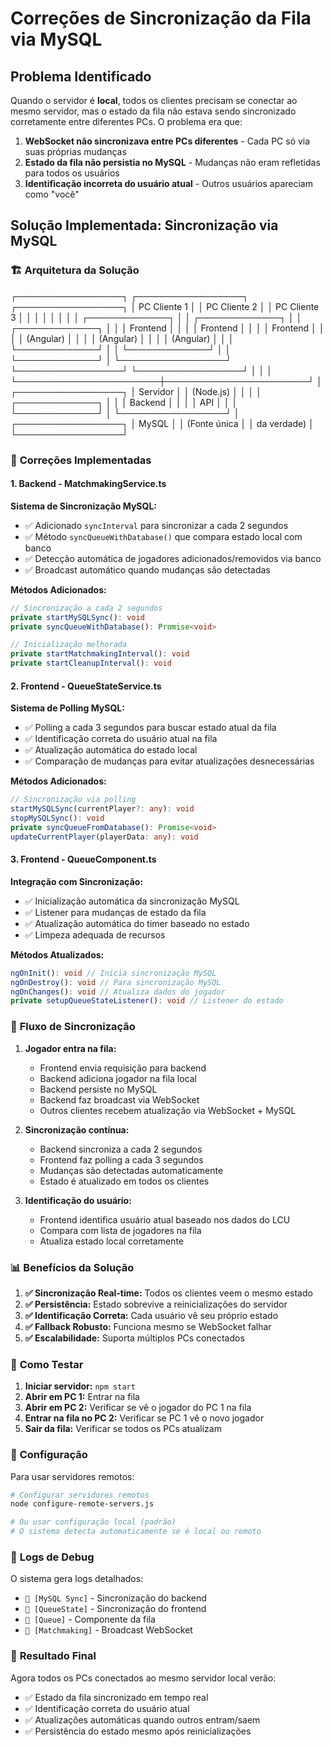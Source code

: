 # Correções de Sincronização da Fila via MySQL

## Problema Identificado

Quando o servidor é **local**, todos os clientes precisam se conectar ao mesmo servidor, mas o estado da fila não estava sendo sincronizado corretamente entre diferentes PCs. O problema era que:

1. **WebSocket não sincronizava entre PCs diferentes** - Cada PC só via suas próprias mudanças
2. **Estado da fila não persistia no MySQL** - Mudanças não eram refletidas para todos os usuários
3. **Identificação incorreta do usuário atual** - Outros usuários apareciam como "você"

## Solução Implementada: Sincronização via MySQL

### 🏗️ **Arquitetura da Solução**

┌─────────────────┐    ┌─────────────────┐    ┌─────────────────┐
│   PC Cliente 1  │    │   PC Cliente 2  │    │   PC Cliente 3  │
│                 │    │                 │    │                 │
│ ┌─────────────┐ │    │ ┌─────────────┐ │    │ ┌─────────────┐ │
│ │   Frontend  │ │    │ │   Frontend  │ │    │ │   Frontend  │ │
│ │   (Angular) │ │    │ │   (Angular) │ │    │ │   (Angular) │ │
│ └─────────────┘ │    │ └─────────────┘ │    │ └─────────────┘ │
└─────────────────┘    └─────────────────┘    └─────────────────┘
         │                       │                       │
         └───────────────────────┼───────────────────────┘
                                 │
                    ┌─────────────────┐
                    │   Servidor      │
                    │   (Node.js)     │
                    │                 │
                    │ ┌─────────────┐ │
                    │ │   Backend   │ │
                    │ │   API       │ │
                    │ └─────────────┘ │
                    └─────────────────┘
                                 │
                    ┌─────────────────┐
                    │   MySQL         │
                    │   (Fonte única  │
                    │    da verdade)  │
                    └─────────────────┘

### 🔧 **Correções Implementadas**

#### 1. **Backend - MatchmakingService.ts**

**Sistema de Sincronização MySQL:**

- ✅ Adicionado `syncInterval` para sincronizar a cada 2 segundos
- ✅ Método `syncQueueWithDatabase()` que compara estado local com banco
- ✅ Detecção automática de jogadores adicionados/removidos via banco
- ✅ Broadcast automático quando mudanças são detectadas

**Métodos Adicionados:**

```typescript
// Sincronização a cada 2 segundos
private startMySQLSync(): void
private syncQueueWithDatabase(): Promise<void>

// Inicialização melhorada
private startMatchmakingInterval(): void
private startCleanupInterval(): void
```

#### 2. **Frontend - QueueStateService.ts**

**Sistema de Polling MySQL:**

- ✅ Polling a cada 3 segundos para buscar estado atual da fila
- ✅ Identificação correta do usuário atual na fila
- ✅ Atualização automática do estado local
- ✅ Comparação de mudanças para evitar atualizações desnecessárias

**Métodos Adicionados:**

```typescript
// Sincronização via polling
startMySQLSync(currentPlayer?: any): void
stopMySQLSync(): void
private syncQueueFromDatabase(): Promise<void>
updateCurrentPlayer(playerData: any): void
```

#### 3. **Frontend - QueueComponent.ts**

**Integração com Sincronização:**

- ✅ Inicialização automática da sincronização MySQL
- ✅ Listener para mudanças de estado da fila
- ✅ Atualização automática do timer baseado no estado
- ✅ Limpeza adequada de recursos

**Métodos Atualizados:**

```typescript
ngOnInit(): void // Inicia sincronização MySQL
ngOnDestroy(): void // Para sincronização MySQL
ngOnChanges(): void // Atualiza dados do jogador
private setupQueueStateListener(): void // Listener do estado
```

### 🔄 **Fluxo de Sincronização**

1. **Jogador entra na fila:**
   - Frontend envia requisição para backend
   - Backend adiciona jogador na fila local
   - Backend persiste no MySQL
   - Backend faz broadcast via WebSocket
   - Outros clientes recebem atualização via WebSocket + MySQL

2. **Sincronização contínua:**
   - Backend sincroniza a cada 2 segundos
   - Frontend faz polling a cada 3 segundos
   - Mudanças são detectadas automaticamente
   - Estado é atualizado em todos os clientes

3. **Identificação do usuário:**
   - Frontend identifica usuário atual baseado nos dados do LCU
   - Compara com lista de jogadores na fila
   - Atualiza estado local corretamente

### 📊 **Benefícios da Solução**

1. **✅ Sincronização Real-time:** Todos os clientes veem o mesmo estado
2. **✅ Persistência:** Estado sobrevive a reinicializações do servidor
3. **✅ Identificação Correta:** Cada usuário vê seu próprio estado
4. **✅ Fallback Robusto:** Funciona mesmo se WebSocket falhar
5. **✅ Escalabilidade:** Suporta múltiplos PCs conectados

### 🧪 **Como Testar**

1. **Iniciar servidor:** `npm start`
2. **Abrir em PC 1:** Entrar na fila
3. **Abrir em PC 2:** Verificar se vê o jogador do PC 1 na fila
4. **Entrar na fila no PC 2:** Verificar se PC 1 vê o novo jogador
5. **Sair da fila:** Verificar se todos os PCs atualizam

### 🔧 **Configuração**

Para usar servidores remotos:

```bash
# Configurar servidores remotos
node configure-remote-servers.js

# Ou usar configuração local (padrão)
# O sistema detecta automaticamente se é local ou remoto
```

### 📝 **Logs de Debug**

O sistema gera logs detalhados:

- `🔄 [MySQL Sync]` - Sincronização do backend
- `🔄 [QueueState]` - Sincronização do frontend
- `🎯 [Queue]` - Componente da fila
- `📡 [Matchmaking]` - Broadcast WebSocket

### 🚀 **Resultado Final**

Agora todos os PCs conectados ao mesmo servidor local verão:

- ✅ Estado da fila sincronizado em tempo real
- ✅ Identificação correta do usuário atual
- ✅ Atualizações automáticas quando outros entram/saem
- ✅ Persistência do estado mesmo após reinicializações
